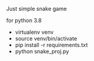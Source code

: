 Just simple snake game

for python 3.8

- virtualenv venv
- source venv/bin/activate
- pip install -r requirements.txt
- python snake_proj.py
